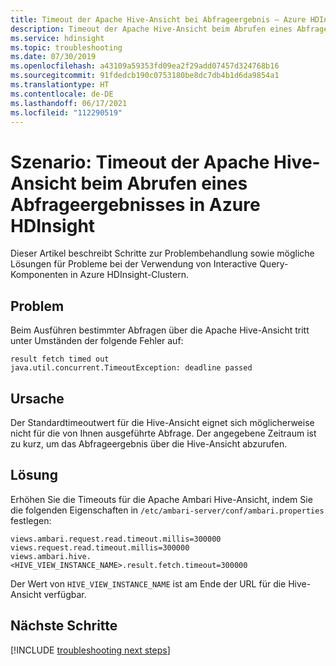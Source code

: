 ```yaml
---
title: Timeout der Apache Hive-Ansicht bei Abfrageergebnis – Azure HDInsight
description: Timeout der Apache Hive-Ansicht beim Abrufen eines Abfrageergebnisses in Azure HDInsight
ms.service: hdinsight
ms.topic: troubleshooting
ms.date: 07/30/2019
ms.openlocfilehash: a43109a59353fd09ea2f29add07457d324768b16
ms.sourcegitcommit: 91fdedcb190c0753180be8dc7db4b1d6da9854a1
ms.translationtype: HT
ms.contentlocale: de-DE
ms.lasthandoff: 06/17/2021
ms.locfileid: "112290519"
---
```

# <a name="scenario-apache-hive-view-times-out-when-fetching-a-query-result-in-azure-hdinsight"></a>Szenario: Timeout der Apache Hive-Ansicht beim Abrufen eines Abfrageergebnisses in Azure HDInsight

Dieser Artikel beschreibt Schritte zur Problembehandlung sowie mögliche Lösungen für Probleme bei der Verwendung von Interactive Query-Komponenten in Azure HDInsight-Clustern.

## <a name="issue"></a>Problem

Beim Ausführen bestimmter Abfragen über die Apache Hive-Ansicht tritt unter Umständen der folgende Fehler auf:

```
result fetch timed out
java.util.concurrent.TimeoutException: deadline passed
```

## <a name="cause"></a>Ursache

Der Standardtimeoutwert für die Hive-Ansicht eignet sich möglicherweise nicht für die von Ihnen ausgeführte Abfrage. Der angegebene Zeitraum ist zu kurz, um das Abfrageergebnis über die Hive-Ansicht abzurufen.

## <a name="resolution"></a>Lösung

Erhöhen Sie die Timeouts für die Apache Ambari Hive-Ansicht, indem Sie die folgenden Eigenschaften in `/etc/ambari-server/conf/ambari.properties` festlegen:

```
views.ambari.request.read.timeout.millis=300000
views.request.read.timeout.millis=300000
views.ambari.hive.<HIVE_VIEW_INSTANCE_NAME>.result.fetch.timeout=300000
```

Der Wert von `HIVE_VIEW_INSTANCE_NAME` ist am Ende der URL für die Hive-Ansicht verfügbar.

## <a name="next-steps"></a>Nächste Schritte

[!INCLUDE [troubleshooting next steps](../includes/hdinsight-troubleshooting-next-steps.md)]